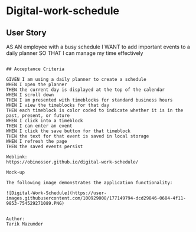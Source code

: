 # Digital-work-schedule

## User Story

AS AN employee with a busy schedule
I WANT to add important events to a daily planner
SO THAT I can manage my time effectively
```

## Acceptance Criteria

GIVEN I am using a daily planner to create a schedule
WHEN I open the planner
THEN the current day is displayed at the top of the calendar
WHEN I scroll down
THEN I am presented with timeblocks for standard business hours
WHEN I view the timeblocks for that day
THEN each timeblock is color coded to indicate whether it is in the past, present, or future
WHEN I click into a timeblock
THEN I can enter an event
WHEN I click the save button for that timeblock
THEN the text for that event is saved in local storage
WHEN I refresh the page
THEN the saved events persist

Weblink:
https://obinossor.github.io/digital-work-schedule/

Mock-up

The following image demonstrates the application functionality:

![Digital-Work-Schedule](https://user-images.githubusercontent.com/100929008/177149794-dcd29846-0684-4f11-9853-754529271089.PNG)


Author:
Tarik Mazumder
